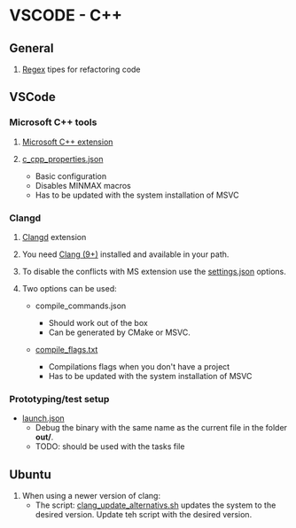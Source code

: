 # VSCODE - C++

## General

  1. [Regex](regex.md) tipes for refactoring code

## VSCode

### Microsoft C++ tools

  1. [Microsoft C++ extension](https://marketplace.visualstudio.com/items?itemName=ms-vscode.cpptools)

  2. [c_cpp_properties.json](vscode/c_cpp_properties.json)
      - Basic configuration
      - Disables MINMAX macros
      - Has to be updated with the system installation of MSVC

### Clangd

  1. [Clangd](https://marketplace.visualstudio.com/items?itemName=llvm-vs-code-extensions.vscode-clangd) extension

  2. You need [Clang (9+)](http://releases.llvm.org/download.html) installed and available in your path.

  3. To disable the conflicts with MS extension use the [settings.json](vscode/settings.json) options.

  4. Two options can be used:
      - compile_commands.json
        - Should work out of the box
        - Can be generated by CMake or MSVC.

      - [compile_flags.txt](vscode/compile_flags.txt)
        - Compilations flags when you don't have a project
        - Has to be updated with the system installation of MSVC

### Prototyping/test setup
  - [launch.json](vscode/launch.json)
    - Debug the binary with the same name as the current file in the folder **out/**.
    - TODO: should be used with the tasks file

## Ubuntu
  1. When using a newer version of clang:
      - The script: [clang_update_alternativs.sh](clang_update_alternativs.sh) updates the system to the desired version. Update teh script with the desired version.
